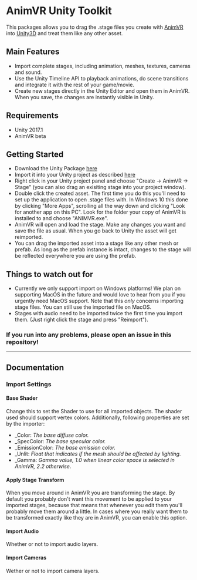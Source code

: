 # AnimVR Unity Toolkit
This packages allows you to drag the .stage files you create with [AnimVR](https://nvrmind.io/#animvr) into [Unity3D](https://unity3d.com) and treat them like any other asset.

## Main Features

- Import complete stages, including animation, meshes, textures, cameras and sound.
- Use the Unity Timeline API to playback animations, do scene transitions and integrate it with the rest of your game/movie.
- Create new stages directly in the Unity Editor and open them in AnimVR. When you save, the changes are instantly visible in Unity.

## Requirements
- Unity 2017.1
- AnimVR beta

## Getting Started

- Download the Unity Package [here]()
- Import it into your Unity project as described [here](https://docs.unity3d.com/Manual/AssetPackages.html)
- Right click in your Unity project panel and choose "Create -> AnimVR -> Stage" (you can also drag an exisiting stage into your project window).
- Double click the created asset. The first time you do this you'll need to set up the application to open .stage files with. In Windows 10 this done by clicking "More Apps", scrolling all the way down and clicking "Look for another app on this PC". Look for the folder your copy of AnimVR is installed to and choose "ANIMVR.exe".
- AnimVR will open and load the stage. Make any changes you want and save the file as usual. When you go back to Unity the asset will get reimported.
- You can drag the imported asset into a stage like any other mesh or prefab. As long as the prefab instance is intact, changes to the stage will be reflected everywhere you are using the prefab.

## Things to watch out for
- Currently we only support import on Windows platforms! We plan on supporting MacOS in the future and would love to hear from you if you urgently need MacOS support. Note that this *only* concerns importing stage files. You can still use the imported file on MacOS.
- Stages with audio need to be imported twice the first time you import them. (Just right click the stage and press "Reimport").

### If you run into any problems, please open an issue in this repository!
____
## Documentation
### Import Settings
#### Base Shader
Change this to set the Shader to use for all imported objects. The shader used should support vertex colors. Additionally, following properties are set by the importer: 
 - \_Color:         _The base diffuse color._
 - \_SpecColor:     _The base specular color._
 - \_EmissionColor: _The base emission color._
 - \_Unlit:         _Float that indicates if the mesh should be affected by lighting._
 - \_Gamma:         _Gamma value, 1.0 when linear color space is selected in AnimVR, 2.2 otherwise._
 
 #### Apply Stage Transform
 When you move around in AnimVR you are transforming the stage. By default you probably don't want this movement to be applied to your imported stages, because that means that whenever you edit them you'll probably move them around a little. In cases where you really want them to be transformed exactly like they are in AnimVR, you can enable this option.
 
 #### Import Audio
 Whether or not to import audio layers.
 
 #### Import Cameras
 Wether or not to import camera layers.

